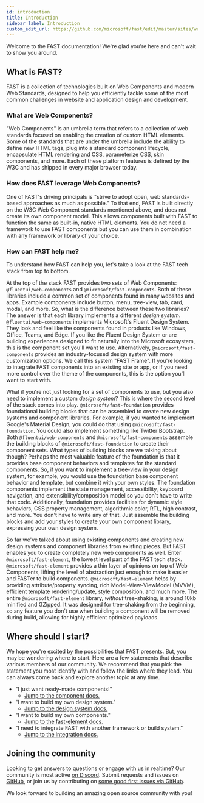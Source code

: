 ```yaml
---
id: introduction
title: Introduction
sidebar_label: Introduction
custom_edit_url: https://github.com/microsoft/fast/edit/master/sites/website/src/docs/introduction.md
---
```


Welcome to the FAST documentation! We're glad you're here and can't wait to show you around.

## What is FAST?

FAST is a collection of technologies built on Web Components and modern Web Standards, designed to help you efficiently tackle some of the most common challenges in website and application design and development.

### What are Web Components?

"Web Components" is an umbrella term that refers to a collection of web standards focused on enabling the creation of custom HTML elements. Some of the standards that are under the umbrella include the ability to define new HTML tags, plug into a standard component lifecycle, encapsulate HTML rendering and CSS, parameterize CSS, skin components, and more. Each of these platform features is defined by the W3C and has shipped in every major browser today.

### How does FAST leverage Web Components?

One of FAST's driving principals is "strive to adopt open, web standards-based approaches as much as possible." To that end, FAST is built directly on the W3C Web Component standards mentioned above, and does not create its own component model. This allows components built with FAST to function the same as built-in, native HTML elements. You do not need a framework to use FAST components but you can use them in combination with any framework or library of your choice.

### How can FAST help me?

To understand how FAST can help you, let's take a look at the FAST tech stack from top to bottom.

At the top of the stack FAST provides two sets of Web Components: `@fluentui/web-components` and `@microsoft/fast-components`. Both of these libraries include a common set of components found in many websites and apps. Example components include button, menu, tree-view, tab, card, modal, and more. So, what is the difference between these two libraries? The answer is that each library implements a different *design system*. `@fluentui/web-components` implements Microsoft's Fluent Design System. They look and feel like the components found in products like Windows, Office, Teams, and Edge. If you like the Fluent Design System or are building experiences designed to fit naturally into the Microsoft ecosystem, this is the component set you'll want to use. Alternatively, `@microsoft/fast-components` provides an industry-focused design system with more customization options. We call this system "FAST Frame". If you're looking to integrate FAST components into an existing site or app, or if you need more control over the theme of the components, this is the option you'll want to start with.

What if you're not just looking for a set of components to use, but you also need to implement a custom *design system*? This is where the second level of the stack comes into play. `@microsoft/fast-foundation` provides foundational building blocks that can be assembled to create new design systems and component libraries. For example, if you wanted to implement Google's Material Design, you could do that using `@microsoft/fast-foundation`. You could also implement something like Twitter Bootstrap. Both `@fluentui/web-components` and `@microsoft/fast-components` assemble the building blocks of `@microsoft/fast-foundation` to create their component sets. What types of building blocks are we talking about though? Perhaps the most valuable feature of the foundation is that it provides base component behaviors and templates for the standard components. So, if you want to implement a tree-view in your design system, for example, you would use the foundation base component behavior and template, but combine it with your own styles. The foundation components implement the state management, accessibility, keyboard navigation, and extensibility/composition model so you don't have to write that code. Additionally, foundation provides facilities for dynamic style behaviors, CSS property management, algorithmic color, RTL, high contrast, and more. You don't have to write any of that. Just assemble the building blocks and add your styles to create your own component library, expressing your own design system.

So far we've talked about using existing components and creating new design systems and component libraries from existing pieces. But FAST enables you to create completely new web components as well. Enter `@microsoft/fast-element`, the lowest level part of the FAST tech stack. `@microsoft/fast-element` provides a thin layer of opinions on top of Web Components, lifting the level of abstraction just enough to make it easier and FASTer to build components. `@microsoft/fast-element` helps by providing attribute/property syncing, rich Model-View-ViewModel (MVVM), efficient template rendering/update, style composition, and much more. The entire `@microsoft/fast-element` library, *without* tree-shaking, is around 10kb minified and GZipped. It was designed for tree-shaking from the beginning, so any feature you don't use when building a component will be removed during build, allowing for highly efficient optimized payloads.

## Where should I start?

We hope you're excited by the possibilities that FAST presents. But, you may be wondering where to start. Here are a few statements that describe various members of our community. We recommend that you pick the statement you most identify with and follow the links where they lead. You can always come back and explore another topic at any time.

* "I just want ready-made components!"
  * [Jump to the component docs.](/docs/components/getting-started)
* "I want to build my own design system."
  * [Jump to the design system docs.](/docs/design/introduction)
* "I want to build my own components."
  * [Jump to the fast-element docs.](/docs/fast-element/getting-started)
* "I need to integrate FAST with another framework or build system."
  * [Jump to the integration docs.](/docs/integrations/introduction)

## Joining the community

Looking to get answers to questions or engage with us in realtime? Our community is most active [on Discord](https://discord.gg/FcSNfg4). Submit requests and issues on [GitHub](https://github.com/Microsoft/fast/issues/new/choose), or join us by contributing on [some good first issues via GitHub](https://github.com/Microsoft/fast/labels/community:good-first-issue).

We look forward to building an amazing open source community with you!
